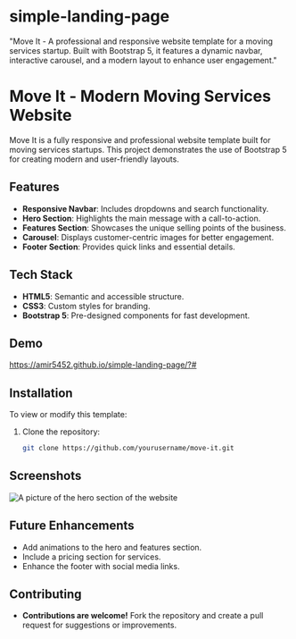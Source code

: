 # simple-landing-page
"Move It - A professional and responsive website template for a moving services startup. Built with Bootstrap 5, it features a dynamic navbar, interactive carousel, and a modern layout to enhance user engagement."
# Move It - Modern Moving Services Website  

Move It is a fully responsive and professional website template built for moving services startups. This project demonstrates the use of Bootstrap 5 for creating modern and user-friendly layouts.  

## Features  
- **Responsive Navbar**: Includes dropdowns and search functionality.  
- **Hero Section**: Highlights the main message with a call-to-action.  
- **Features Section**: Showcases the unique selling points of the business.  
- **Carousel**: Displays customer-centric images for better engagement.  
- **Footer Section**: Provides quick links and essential details.  

## Tech Stack  
- **HTML5**: Semantic and accessible structure.  
- **CSS3**: Custom styles for branding.  
- **Bootstrap 5**: Pre-designed components for fast development.  

## Demo  
https://amir5452.github.io/simple-landing-page/?#

## Installation  
To view or modify this template:  
1. Clone the repository:  
   ```bash
   git clone https://github.com/yourusername/move-it.git
## Screenshots
![A picture of the hero section of the website](screenshots/hero.png)

## Future Enhancements
- Add animations to the hero and features section.
- Include a pricing section for services.
- Enhance the footer with social media links.

## Contributing
- **Contributions are welcome!** Fork the repository and create a pull request for suggestions or improvements.
